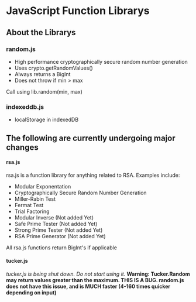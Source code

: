 # JavaScript Function Librarys

## About the Librarys

### random.js
- High performance cryptographically secure random number generation
- Uses crypto.getRandomValues()
- Always returns a BigInt
- Does not throw if min > max

Call using lib.random(min, max) 


### indexeddb.js
- localStorage in indexedDB






## The following are currently undergoing major changes

#### rsa.js
rsa.js is a function library for anything related to RSA. Examples include:
- Modular Exponentation
- Cryptographically Secure Random Number Generation
- Miller-Rabin Test
- Fermat Test
- Trial Factoring
- Modular Inverse (Not added Yet)
- Safe Prime Tester (Not added Yet)
- Strong Prime Tester (Not added Yet)
- RSA Prime Generator (Not added Yet)

All rsa.js functions return BigInt's if applicable



#### tucker.js
*tucker.js is being shut down. Do not start using it.*
**Warning: Tucker.Random may return values greater than the maximum. THIS IS A BUG. random.js does not have this issue, and is MUCH faster (4-160 times quicker depending on input)**
